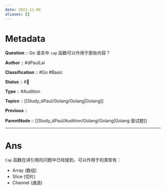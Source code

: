 ```yaml
---
date: 2021-11-09
aliases: []
---
```


# Metadata

**Question** :: Go 语言中 `cap` 函数可以作用于那些内容？

**Author** :: #dPaulLai

**Classification** :: #Go #Basic 

**Status** :: #🌱

**Type** :: #Audition 

**Topics** :: [[Study_dPaul/Golang/Golang|Golang]]

**Previous** ::

**ParentNode** :: [[Study_dPaul/Audition/Golang/Golang|Golang 面试题]]

---

# Ans
`Cap` 函数在讲引用的问题中已经提到，可以作用于的类型有：
- Array (数组)
- Slice (切片)
- Channel (通道)